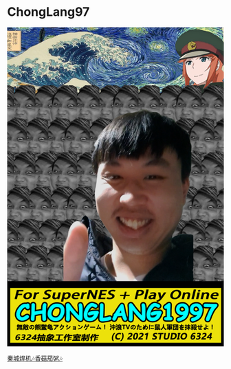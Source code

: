# ChongLang97

![image](https://github.com/MasterLiHongzhi/ChongLang97/blob/main/chonglang97.png)

[秦城焊机🎶香菇茄粥🎶](https://masterlihongzhi.github.io/ChongLang97/)
